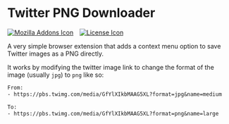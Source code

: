 # Twitter PNG Downloader

[![Mozilla Addons Icon]][Mozilla Addons]&emsp;[![License Icon]][LICENSE]

[Mozilla Addons Icon]: https://img.shields.io/badge/Mozilla%20Addons-Save%20Twitter%20Image%20as%20PNG-orange.svg
[Mozilla Addons]: https://addons.mozilla.org/en-US/firefox/addon/save-twitter-image-as-png
[License Icon]: https://img.shields.io/badge/license-MIT-blue.svg
[LICENSE]: LICENSE

A very simple browser extension that adds a context menu option to save Twitter
images as a PNG directly.

It works by modifying the twitter image link to change the format of the image
(usually `jpg`) to `png` like so:

```txt
From:
- https://pbs.twimg.com/media/GfYlXIkbMAAG5XL?format=jpg&name=medium

To:
- https://pbs.twimg.com/media/GfYlXIkbMAAG5XL?format=png&name=large
```
